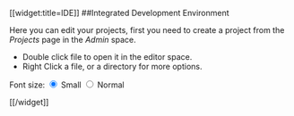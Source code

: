 



<link rel=StyleSheet href="/static/lfw/js/libs/jstree/themes/classic/style.css" type="text/css" />
<script language="javascript" src="/static/lfw/js/libs/jstree/jquery.hotkeys.js"/>
<script language="javascript" src="/static/lfw/js/libs/jstree/jquery.jstree.js"/>

<div id="editortabs_container">
    <div id="editortabs">
        <ul>
        </ul>
    </div>
</div>

<script language='javascript'>
$(document).ready(function(){
    $("#editortabs").tabs({tabTemplate: "<li><a href='#{href}'>#{label}</a> <span title='Save' style='cursor: pointer; display: inline-block' class='ui-icon ui-icon-note'>Save</span> <span title='Close' style='cursor: pointer; display: inline-block' class='ui-icon ui-icon-close'>Close</span></li>",
                           panelTemplate: "<div>" +
                                            "<div id='fileid' class='ide-fileid'></div>" +
                                            "<div id='editorspace' style='height: 600px'></div>" +
                                          "</div>"});

    $(document).lock("ide.ready");
});
var setFontSizeSmall = function() {
    $("#editorspace").addClass("small");
};
var setFontSizeNormal = function() {
    $("#editorspace").removeClass("small");
};

</script>

[[widget:title=IDE]]
##Integrated Development Environment

Here you can edit your projects, first you need to create a project from the *Projects* page in the *Admin* space.

- Double click file to open it in the editor space.
- Right Click a file, or a directory for more options.

<div class="small">
    <form>
        <span>Font size:</span>
        <input type="radio" name="fontsize" value="small" onClick="setFontSizeSmall();" checked /> Small
        <input type="radio" name="fontsize" value="normal" onClick="setFontSizeNormal();" /> Normal
    </form>
</div>

[[/widget]]
